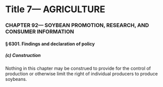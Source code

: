 
# Title 7— AGRICULTURE
### CHAPTER 92— SOYBEAN PROMOTION, RESEARCH, AND CONSUMER INFORMATION
#### § 6301. Findings and declaration of policy
##### (c) Construction

Nothing in this chapter may be construed to provide for the control of production or otherwise limit the right of individual producers to produce soybeans.
